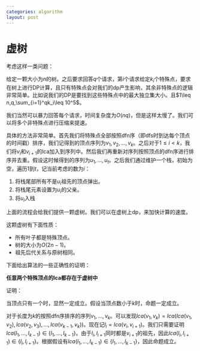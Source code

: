 ```yaml
---
categories: algorithm
layout: post
---
```


# 虚树

考虑这样一类问题：

给定一颗大小为$n$的树。之后要求回答$q$个请求，第$i$个请求给定$k_i$个特殊点，要求在树上进行DP计算，且只有特殊点会对我们的dp产生影响，其余非特殊点的逻辑非常简单。比如说我们的DP是要找到这些特殊点中的最大独立集大小。且$1\leq n,q,\sum_{i=1}^qk_i\leq 10^5$。

我们当然可以暴力回答每个请求，时间复杂度为$O(nq)$，但是这样太慢了。我们可以将多个非特殊点进行压缩来提速。

具体的方法非常简单。首先我们将特殊点全部按照dfn序（即dfs时到达每个顶点的时间戳）排序，我们记得到的顶点序列为$v_1,v_2,\ldots,v_k$。之后对于$1\leq i\lt k$，我们将$v_i$和$v_{i+1}$的lca加入到序列中。然后我们再重新对序列按照顶点的dfn序进行排序并去重。假设这时候得到的序列为$u_1,\ldots,u_t$。之后我们通过维护一个栈，初始为空，遍历$1$到$t$，记当前考虑的数为$i$：

1. 将栈尾部所有不是$u_i$祖先的顶点弹出。
2. 将栈尾元素设置为$u_i$的父亲。
3. 将$u_i$入栈

上面的流程会给我们提供一颗虚树。我们可以在虚树上dp，来加快计算的速度。

这颗虚树有下面性质：

- 所有叶子都是特殊顶点。
- 树的大小为$O(2n-1)$。
- 祖先后代关系与原树相同。

下面给出算法的一些正确性的证明：

**任意两个特殊顶点的lca都存在于虚树中**

证明：

当顶点只有一个时，显然一定成立。假设当顶点数小于$k$时，命题一定成立。

对于长度为$k$的按照dfn序排序的序列$v_1,\ldots,v_k$。可以发现$lca(v_1,v_k)=lca(lca(v_1,v_2),lca(v_2,v_3),\ldots,lca(v_{k-1},v_k))$。现在记$l_i=lca(v_i,v_{i+1})$。我们只需要证明$lca(l_1,\ldots,l_{k-1})\in \left\{l_1,\ldots,l_{k-1} \right\}$。由于$l_i,l_{i+1}$同时都是$v_{i+1}$的祖先，因此$lca(l_i,l_{i+1})\in \left\{l_i,l_{i+1}\right\}$。根据假设有$lca(l_1,\ldots,l_{k-1})\in \left\{l_1,\ldots,l_{k-1} \right\}$，因此命题成立。


